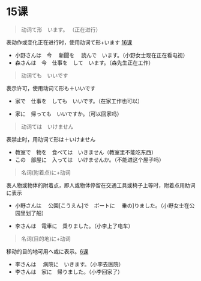 # 15课

> 动词て形　います。 （正在进行）

表动作或变化正在进行时，使用动词て形+います [16课](16课.md)

- 小野さんは　今　 新聞を　 読んで　います。（小野女士现在正在看电视）
- 森さんは　今　仕事を　して　います。（森先生正在工作）



> 动词ても　いいです

表示许可，使用动词て形も＋いいです

- 家で　仕事を　しても　いいです。（在家工作也可以）

- 家に　帰っても　いいですか。（可以回家吗）



> 动词ては　いけません

表禁止时，用动词て形は＋いけません

- 教室で　物を　食べては　いきません（教室里不能吃东西）
- この　部屋に　入っては　いけませんか。（不能进这个屋子吗）



> 名词(附着点)に+动词

表人物或物体的附着点，即人或物体停留在交通工具或椅子上等时，附着点用助词に表示

- 小野さんは　 公園[こうえん]で　ボートに　 乗の]りました。（小野女士在公园里划了船）

- 李さんは　電車に　乗りました。（小李上了电车）



> 名词(目的地)に+动词

移动的目的地可用へ或に表示。[6课](./6课.md)

- 李さんは　 病院に　いきます。（小李去医院）
- 李さんは　家に　帰りました。（小李回家了）